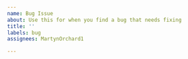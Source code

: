 ```yaml
---
name: Bug Issue
about: Use this for when you find a bug that needs fixing
title: ''
labels: bug
assignees: MartynOrchard1

---
```



